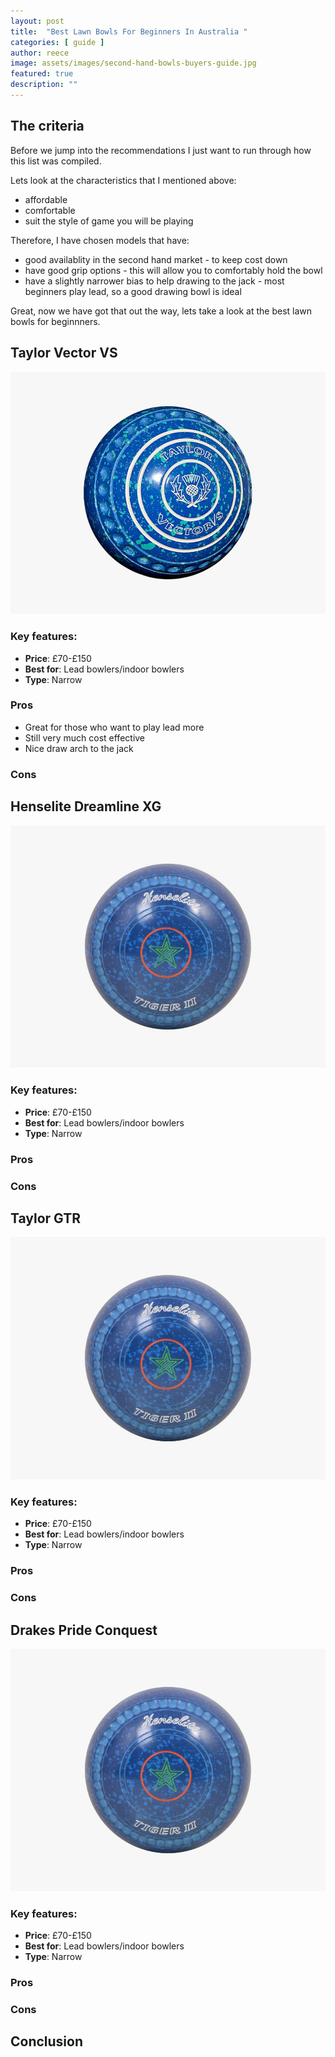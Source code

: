 ```yaml
---
layout: post
title:  "Best Lawn Bowls For Beginners In Australia "
categories: [ guide ]
author: reece
image: assets/images/second-hand-bowls-buyers-guide.jpg
featured: true
description: ""
---
```



## The criteria

Before we jump into the recommendations I just want to run through how this list was compiled.

Lets look at the characteristics that I mentioned above:
- affordable
- comfortable
- suit the style of game you will be playing

Therefore, I have chosen models that have:

- good availablity in the second hand market - to keep cost down
- have good grip options - this will allow you to comfortably hold the bowl
- have a slightly narrower bias to help drawing to the jack - most beginners play lead, so a good drawing bowl is ideal

Great, now we have got that out the way, lets take a look at the best lawn bowls for beginnners.



## Taylor Vector VS

<img src="/assets/images/taylor-vector-vs-bowls.jpg" />

### Key features:

- **Price**: £70-£150
- **Best for**: Lead bowlers/indoor bowlers
- **Type**: Narrow

### Pros

- Great for those who want to play lead more
- Still very much cost effective
- Nice draw arch to the jack

### Cons

## Henselite Dreamline XG

<img src="/assets/images/henselite-tiger-ii-bowls.jpg" />

### Key features:

- **Price**: £70-£150
- **Best for**: Lead bowlers/indoor bowlers
- **Type**: Narrow

### Pros


### Cons

## Taylor GTR

<img src="/assets/images/henselite-tiger-ii-bowls.jpg" />

### Key features:

- **Price**: £70-£150
- **Best for**: Lead bowlers/indoor bowlers
- **Type**: Narrow

### Pros


### Cons


## Drakes Pride Conquest

<img src="/assets/images/henselite-tiger-ii-bowls.jpg" />

### Key features:

- **Price**: £70-£150
- **Best for**: Lead bowlers/indoor bowlers
- **Type**: Narrow

### Pros


### Cons

## Conclusion


